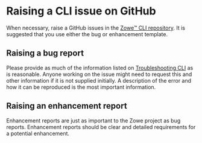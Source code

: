 # Raising a CLI issue on GitHub

When necessary, raise a GitHub issues in the [Zowe&trade; CLI repository](https://github.com/zowe/zowe-cli/issues). It is suggested that you use either the bug or enhancement template.

## Raising a bug report

Please provide as much of the information listed on [Troubleshooting CLI](troubleshoot-cli.md) as is reasonable. Anyone working on the issue might need to request this and other information if it is not supplied initially. A description of the error and how it can be reproduced is the most important information.

## Raising an enhancement report

Enhancement reports are just as important to the Zowe project as bug reports. Enhancement reports should be clear and detailed requirements for a potential enhancement.